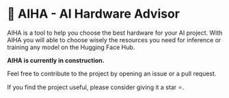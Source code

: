 # 🦉 AIHA - AI Hardware Advisor

AIHA is a tool to help you choose the best hardware for your AI project. With AIHA you will able to choose wisely
the resources you need for inference or training any model on the Hugging Face Hub.

**AIHA is currently in construction.**

Feel free to contribute to the project by opening an issue or a pull request.

If you find the project useful, please consider giving it a star ⭐️.
